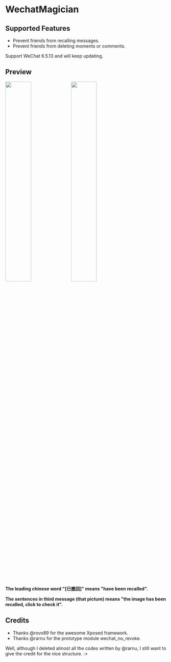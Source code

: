 # WechatMagician

## Supported Features
* Prevent friends from recalling messages.
* Prevent friends from deleting moments or comments.

Support WeChat 6.5.13 and will keep updating.

## Preview
<img src="https://github.com/Gh0u1L5/WechatMagician/raw/master/image/sample-1.png" width="40%" /> <img src="https://github.com/Gh0u1L5/WechatMagician/raw/master/image/sample-2.png" width="40%" />

__The leading chinese word "[已撤回]" means "have been recalled".__

__The sentences in third message (that picture) means "the image has been recalled, click to check it".__

## Credits
* Thanks @rovo89 for the awesome Xposed framework.
* Thanks @rarnu for the prototype module wechat_no_revoke.

Well, although I deleted almost all the codes written by @rarnu, I still want to give the credit for the nice structure. :>
